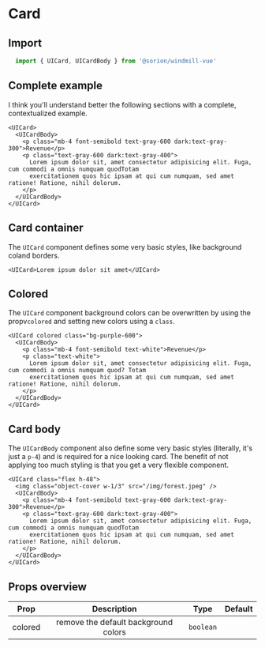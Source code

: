 <script setup>
import CardbodyExample from './examples/CardbodyExample.vue';
import CardExample from './examples/CardExample.vue';
import ColoredExample from './examples/ColoredExample.vue';
import CompleteExample from './examples/CompleteExample.vue';
</script>

# Card

## Import

```js
  import { UICard, UICardBody } from '@sorion/windmill-vue'
```

## Complete example

I think you'll understand better the following sections with a complete, contextualized example.

```vue-html
<UICard>
  <UICardBody>
    <p class="mb-4 font-semibold text-gray-600 dark:text-gray-300">Revenue</p>
    <p class="text-gray-600 dark:text-gray-400">
      Lorem ipsum dolor sit, amet consectetur adipisicing elit. Fuga, cum commodi a omnis numquam quodTotam
      exercitationem quos hic ipsam at qui cum numquam, sed amet ratione! Ratione, nihil dolorum.
    </p>
  </UICardBody>
</UICard>
```

<CompleteExample />

## Card container

The `UICard` component defines some very basic styles, like background coland borders.

```vue-html
<UICard>Lorem ipsum dolor sit amet</UICard>
```

<CardExample />

## Colored

The `UICard` component background colors can be overwritten by using the propv`colored` and setting new colors using a `class`.

```vue-html
<UICard colored class="bg-purple-600">
  <UICardBody>
    <p class="mb-4 font-semibold text-white">Revenue</p>
    <p class="text-white">
      Lorem ipsum dolor sit, amet consectetur adipisicing elit. Fuga, cum commodi a omnis numquam quod? Totam
      exercitationem quos hic ipsam at qui cum numquam, sed amet ratione! Ratione, nihil dolorum.
    </p>
  </UICardBody>
</UICard>
```

<ColoredExample />

## Card body

The `UICardBody` component also define some very basic styles (literally, it's just a `p-4`) and is required for a nice looking card. The benefit of not applying too much styling is that you get a very flexible component.

```vue-html
<UICard class="flex h-48">
  <img class="object-cover w-1/3" src="/img/forest.jpeg" />
  <UICardBody>
    <p class="mb-4 font-semibold text-gray-600 dark:text-gray-300">Revenue</p>
    <p class="text-gray-600 dark:text-gray-400">
      Lorem ipsum dolor sit, amet consectetur adipisicing elit. Fuga, cum commodi a omnis numquam quodTotam
      exercitationem quos hic ipsam at qui cum numquam, sed amet ratione! Ratione, nihil dolorum.
    </p>
  </UICardBody>
</UICard>
```

<CardbodyExample />

## Props overview

| Prop       | Description                   | Type                                    | Default  |
| ---------- | :---------------------------: | :-------------------------------------: | -------: |
| colored | remove the default background colors | `boolean` | |
